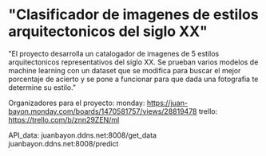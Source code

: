 # "Clasificador de imagenes de estilos arquitectonicos del siglo XX"

"El proyecto desarrolla un catalogador de imagenes de 5 estilos arquitectonicos representativos del siglo XX. Se prueban varios modelos de machine learning con un dataset que se modifica para buscar el mejor porcentaje de acierto y se pone a funcionar para que dada una fotografia te determine su estilo."


Organizadores para el proyecto: 
monday: https://juan-bayon.monday.com/boards/1470581757/views/28819478
trello: https://trello.com/b/znn29ZEN/ml



API_data:   juanbayon.ddns.net:8008/get_data
            juanbayon.ddns.net:8008/predict